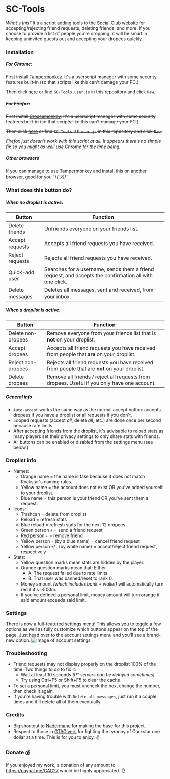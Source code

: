 # SC-Tools

*What's this?* It's a script adding tools to the [Social Club website](https://socialclub.rockstargames.com/) for accepting/rejecting friend requests, deleting friends, and more. If you choose to provide a list of people you're dropping, it will be smart in keeping uninvited guests out and accepting your dropees quickly.

### Installation
##### *For Chrome:*
First install [Tampermonkey](https://tampermonkey.net/?ext=dhdg&browser=chrome). It's a userscript manager with some security features built-in (so that scripts like this can't damage your PC.)

Then click [here](https://github.com/CAC27/SC-Tools/raw/master/SC-Tools.user.js) or find `SC-Tools.user.js` in this repository and click `Raw`.

##### ~~*For Firefox:*~~
~~First install [Greasemonkey](https://addons.mozilla.org/en-US/firefox/addon/greasemonkey/). It's a userscript manager with some security features built-in (so that scripts like this can't damage your PC.)~~

~~Then click [here](https://github.com/CAC27/SC-Tools/raw/master/SC-Tools-FF.user.js) or find `SC-Tools-FF.user.js` in this repository and click `Raw`.~~

*Firefox just doesn't work with this script at all. It appears there's no simple fix so you might as well use Chrome for the time being.*
##### *Other browsers*
If you can manage to use Tampermonkey and install this on another browser, good for you ¯\\_(ツ)_/¯

### What does this button do?
##### When no droplist is active:
Button | Function
-------|---------
Delete friends | Unfriends everyone on your friends list.
Accept requests | Accepts all friend requests you have received.
Reject requests | Rejects all friend requests you have received.
Quick-add user | Searches for a username, sends them a friend request, and accepts the confirmation all with one click.
Delete messages | Deletes all messages, sent and received, from your inbox.
##### When a droplist is active:
Button | Function
-------|---------
Delete non-dropees | Remove everyone from your friends list that is __not__ on your droplist.
Accept dropees | Accepts all friend requests you have received from people that __are__ on your droplist.
Reject non-dropees | Rejects all friend requests you have received from people that are __not__ on your droplist.
Delete dropees | Remove all friends / reject all requests from dropees. Useful if you only have one account.

##### General info
* `Auto-accept` works the same way as the normal accept button: accepts dropees if you have a droplist or all requests if you don't.
* Looped requests (accept *all*, delete *all*, etc.) are done once per second because rate limits.
* After accepting friends from the droplist, it's advisable to reload stats as many players set their privacy settings to only share stats with friends.
* All buttons can be enabled or disabled from the settings menu (see below.)

### Droplist info
* Names: 
  * Orange name = the name is fake because it does not match Rockstar's naming rules.
  * Yellow name = the account does not exist OR you've added yourself to your droplist.
  * Blue name = this person is your friend OR you've sent them a request. 
* Icons:
  * Trashcan = delete from droplist
  * Reload = refresh stats
  * Blue reload = refresh stats for the next 12 dropees
  * Green person `+` = send a friend request
  * Red person `-` = remove friend
  * Yellow person `-` (by a blue name) = cancel friend request
  * Yellow person `+`/`-` (by white name) = accept/reject friend request, respectively
* Stats:
  * Yellow question marks mean stats are hidden by the player.
  * Orange question marks mean that: Either
    * A. The request failed due to rate limits.
    * B. That user was banned/reset to rank 0.
  * Money amount *(which includes bank + wallet)* will automatically turn red if it's >500m.
  * If you've defined a personal limit, money amount will turn orange if said amount exceeds said limit.

### Settings
There is now a full-featured settings menu! This allows you to toggle a few options as well as fully customize which buttons appear on the top of the page. Just head over to the account settings menu and you'll see a brand-new option. ![Image of account settings](https://i.imgur.com/mF6yL5S.png)

### Troubleshooting
* Friend requests may not display properly on the droplist 100% of the time. Two things to do to fix it:
  * Wait at least 10 seconds *(R\* servers can be delayed sometimes)*
  * Try using Ctrl+F5 or Shift+F5 to clear the cache.
* To set a personal limit, you must uncheck the box, change the number, then check it again.
* If you're having trouble with `Delete all messages`, just run it a couple times and it'll delete all of them eventually.

### Credits
* Big shoutout to [Nadermane](https://github.com/Nadermane) for making the base for this project.
* Respect to those in [GTAGivers](https://discord.gg/gtagivers) for fighting the tyranny of Cuckstar one dollar at a time. This is for you to enjoy. :v:

### Donate :moneybag:
If you enjoyed my work, a donation of any amount to https://paypal.me/CAC27 would be highly appreciated. :ok_hand:
